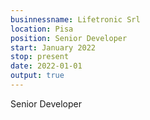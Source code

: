 ```yaml
---
businnessname: Lifetronic Srl
location: Pisa
position: Senior Developer
start: January 2022
stop: present
date: 2022-01-01
output: true
---
```


Senior Developer
